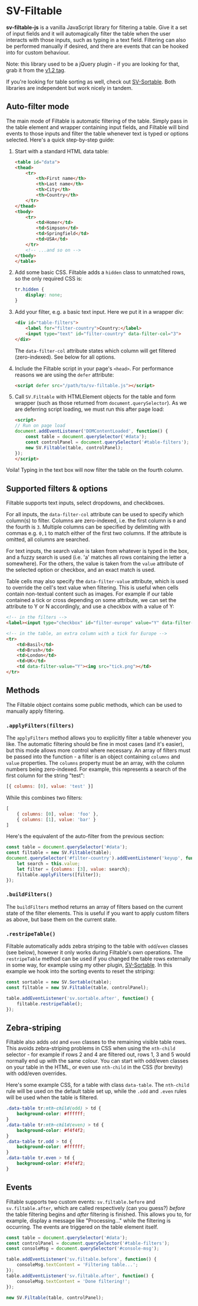 
SV-Filtable
=================================================

**sv-filtable-js** is a vanilla JavaScript library for filtering a table. Give it a set of input fields and it will automagically filter the table when the user interacts with those inputs, such as typing in a text field. Filtering can also be performed manually if desired, and there are events that can be hooked into for custom behaviour.

Note: this library used to be a jQuery plugin - if you are looking for that, grab it from the [v1.2 tag](https://github.com/svivian/sv-filtable-js/releases/tag/v1.2).

If you're looking for table sorting as well, check out [SV-Sortable](https://github.com/svivian/sv-sortable-js). Both libraries are independent but work nicely in tandem.


## Auto-filter mode

The main mode of Filtable is automatic filtering of the table. Simply pass in the table element and wrapper containing input fields, and Filtable will bind events to those inputs and filter the table whenever text is typed or options selected. Here's a quick step-by-step guide:

1. Start with a standard HTML data table:

	```html
	<table id="data">
	<thead>
		<tr>
			<th>First name</th>
			<th>Last name</th>
			<th>City</th>
			<th>Country</th>
		</tr>
	</thead>
	<tbody>
		<tr>
			<td>Homer</td>
			<td>Simpson</td>
			<td>Springfield</td>
			<td>USA</td>
		</tr>
		<!-- ...and so on -->
	</tbody>
	</table>
	```

2. Add some basic CSS. Filtable adds a `hidden` class to unmatched rows, so the only required CSS is:

	```css
	tr.hidden {
		display: none;
	}
	```

3. Add your filter, e.g. a basic text input. Here we put it in a wrapper div:

	```html
	<div id="table-filters">
		<label for="filter-country">Country:</label>
		<input type="text" id="filter-country" data-filter-col="3">
	</div>
	```

	The `data-filter-col` attribute states which column will get filtered (zero-indexed). See below for all options.

4. Include the Filtable script in your page's `<head>`. For performance reasons we are using the `defer` attribute:

	```html
	<script defer src="/path/to/sv-filtable.js"></script>
	```

5. Call `SV.Filtable` with HTMLElement objects for the table and form wrapper (such as those returned from `document.querySelector`). As we are deferring script loading, we must run this after page load:

	```html
	<script>
	// Run on page load
	document.addEventListener('DOMContentLoaded', function() {
		const table = document.querySelector('#data');
		const controlPanel = document.querySelector('#table-filters');
		new SV.Filtable(table, controlPanel);
	});
	</script>
	```

Voila! Typing in the text box will now filter the table on the fourth column.


## Supported filters & options

Filtable supports text inputs, select dropdowns, and checkboxes.

For all inputs, the `data-filter-col` attribute can be used to specify which column(s) to filter. Columns are zero-indexed, i.e. the first column is `0` and the fourth is `3`. Multiple columns can be specified by delimiting with commas e.g. `0,1` to match either of the first two columns. If the attribute is omitted, all columns are searched.

For text inputs, the search value is taken from whatever is typed in the box, and a fuzzy search is used (i.e. 'a' matches all rows containing the letter a somewhere). For the others, the value is taken from the `value` attribute of the selected option or checkbox, and an exact match is used.

Table cells may also specify the `data-filter-value` attribute, which is used to override the cell's text value when filtering. This is useful when cells contain non-textual content such as images. For example if our table contained a tick or cross depending on some attribute, we can set the attribute to Y or N accordingly, and use a checkbox with a value of Y:

```html
<!-- in the filters -->
<label><input type="checkbox" id="filter-europe" value="Y" data-filter-col="4"> Europe</label>

<!-- in the table, an extra column with a tick for Europe -->
<tr>
	<td>Basil</td>
	<td>Brush</td>
	<td>London</td>
	<td>UK</td>
	<td data-filter-value="Y"><img src="tick.png"></td>
</tr>
```


## Methods

The Filtable object contains some public methods, which can be used to manually apply filtering.

### `.applyFilters(filters)`

The `applyFilters` method allows you to explicitly filter a table whenever you like. The automatic filtering should be fine in most cases (and it's easier), but this mode allows more control where necessary. An array of filters must be passed into the function - a filter is an object containing `columns` and `value` properties. The `columns` property must be an array, with the column numbers being zero-indexed. For example, this represents a search of the first column for the string "test":

```js
[{ columns: [0], value: 'test' }]
```

While this combines two filters:

```js
[
	{ columns: [0], value: 'foo' },
	{ columns: [1], value: 'bar' }
]
```

Here's the equivalent of the auto-filter from the previous section:

```js
const table = document.querySelector('#data');
const filtable = new SV.Filtable(table);
document.querySelector('#filter-country').addEventListener('keyup', function () {
	let search = this.value;
	let filter = {columns: [3], value: search};
	filtable.applyFilters([filter]);
});
```

### `.buildFilters()`

The `buildFilters` method returns an array of filters based on the current state of the filter elements. This is useful if you want to apply custom filters as above, but base them on the current state.

### `.restripeTable()`

Filtable automatically adds zebra striping to the table with `odd`/`even` classes (see below), however it only works during Filtable's own operations. The `restripeTable` method can be used if you changed the table rows externally in some way, for example using my other plugin, [SV-Sortable](https://github.com/svivian/sv-sortable-js). In this example we hook into the sorting events to reset the striping:

```js
const sortable = new SV.Sortable(table);
const filtable = new SV.Filtable(table, controlPanel);

table.addEventListener('sv.sortable.after', function() {
	filtable.restripeTable();
});
```


## Zebra-striping

Filtable also adds `odd` and `even` classes to the remaining visible table rows. This avoids zebra-striping problems in CSS when using the `nth-child` selector - for example if rows 2 and 4 are filtered out, rows 1, 3 and 5 would normally end up with the same colour. You can start with odd/even classes on your table in the HTML, or even use `nth-child` in the CSS (for brevity) with odd/even overrides.

Here's some example CSS, for a table with class `data-table`. The `nth-child` rule will be used on the default table set up, while the `.odd` and `.even` rules will be used when the table is filtered.

```css
.data-table tr:nth-child(odd) > td {
	background-color: #ffffff;
}
.data-table tr:nth-child(even) > td {
	background-color: #f4f4f2;
}
.data-table tr.odd > td {
	background-color: #ffffff;
}
.data-table tr.even > td {
	background-color: #f4f4f2;
}
```


## Events

Filtable supports two custom events: `sv.filtable.before` and `sv.filtable.after`, which are called respectively (can you guess?) *before* the table filtering begins and *after* filtering is finished. This allows you to, for example, display a message like "Processing..." while the filtering is occurring. The events are triggered on the table element itself.

```js
const table = document.querySelector('#data');
const controlPanel = document.querySelector('#table-filters');
const consoleMsg = document.querySelector('#console-msg');

table.addEventListener('sv.filtable.before', function() {
	consoleMsg.textContent = 'Filtering table...';
});
table.addEventListener('sv.filtable.after', function() {
	consoleMsg.textContent = 'Done filtering!';
});

new SV.Filtable(table, controlPanel);
```
